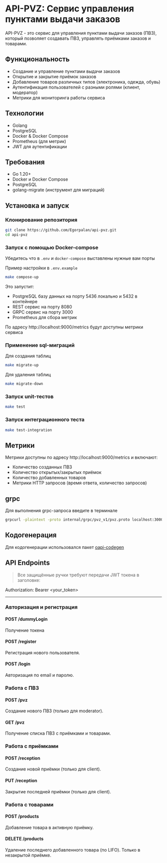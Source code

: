 # API-PVZ: Сервис управления пунктами выдачи заказов

API-PVZ - это сервис для управления пунктами выдачи заказов (ПВЗ), который позволяет создавать ПВЗ, управлять приёмками заказов и товарами.

## Функциональность
- Создание и управление пунктами выдачи заказов
- Открытие и закрытие приёмок заказов
- Добавление товаров различных типов (электроника, одежда, обувь)
- Аутентификация пользователей с разными ролями (клиент, модератор)
- Метрики для мониторинга работы сервиса

## Технологии
- Golang
- PostgreSQL
- Docker & Docker Compose
- Prometheus (для метрик)
- JWT для аутентификации

## Требования
- Go 1.20+
- Docker и Docker Compose
- PostgreSQL
- golang-migrate (инструмент для миграций)

## Установка и запуск

### Клонирование репозитория
```bash
git clone https://github.com/Egorpalan/api-pvz.git
cd api-pvz
```

### Запуск с помощью Docker-compose
Убедитесь что в `.env` и `docker-compose` выставлены нужные вам порты

Пример настройки в `.env.example`
```bash
make compose-up
```
Это запустит:
* PostgreSQL базу данных на порту 5436 локально и 5432 в контейнере
* REST сервис на порту 8080
* GRPC сервис на порту 3000
* Prometheus для сбора метрик

По адресу http://localhost:9000/metrics будут доступны метрики сервиса

### Применение sql-миграций
Для создания таблиц
```bash
make migrate-up
```

Для удаления таблиц
```bash
make migrate-down
```


### Запуск unit-тестов
```bash
make test 
```

### Запуск интеграционного теста
```bash
make test-integration
```


## Метрики
Метрики доступны по адресу http://localhost:9000/metrics и включают:
* Количество созданных ПВЗ
* Количество открытых/закрытых приёмок
* Количество добавленных товаров
* Метрики HTTP запросов (время ответа, количество запросов)


## grpc

Для выполнения grpc-запроса введите в терминале
```bash
grpcurl -plaintext -proto internal/grpc/pvz_v1/pvz.proto localhost:3000 pvz.v1.PVZService/GetPVZList
```


## Кодогенерация

Для кодогенерации использовался пакет [oapi-codegen](https://github.com/oapi-codegen/oapi-codegen)

## API Endpoints

> Все защищённые ручки требуют передачи JWT токена в заголовке:

Authorization: Bearer <your_token>

---

### Авторизация и регистрация

#### POST /dummyLogin

Получение токена


#### POST /register

Регистрация нового пользователя.

#### POST /login

Авторизация по email и паролю.


### Работа с ПВЗ

#### POST /pvz

Создание нового ПВЗ (только для moderator).

#### GET /pvz

Получение списка ПВЗ с приёмками и товарами.



### Работа с приёмками

#### POST /reception

Создание новой приёмки (только для client).

#### PUT /reception

Закрытие последней приёмки (только для client).


### Работа с товарами

#### POST /products

Добавление товара в активную приёмку.


#### DELETE /products

Удаление последнего добавленного товара (по LIFO). Только в незакрытой приёмке.


